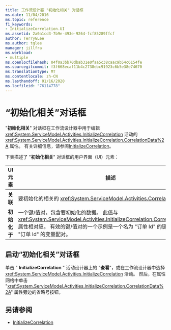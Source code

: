 ```yaml
---
title: 工作流设计器 "初始化相关" 对话框
ms.date: 11/04/2016
ms.topic: reference
f1_keywords:
- InitializeCorrelation.UI
ms.assetid: 2a0a1cd3-7b9e-493e-9264-fcf85289ffcf
author: TerryGLee
ms.author: tglee
manager: jillfra
ms.workload:
- multiple
ms.openlocfilehash: 04f0a3bb70dbab31e0faa5c38caac9b54c6154fe
ms.sourcegitcommit: f3f668ecaf11b4c2738ebc91923c6b5e38e74670
ms.translationtype: MT
ms.contentlocale: zh-CN
ms.lasthandoff: 01/16/2020
ms.locfileid: "76114778"
---
```

# <a name="initialize-correlation-dialog-box"></a>“初始化相关”对话框

"**初始化相关**" 对话框在工作流设计器中用于编辑 <xref:System.ServiceModel.Activities.InitializeCorrelation> 活动的 <xref:System.ServiceModel.Activities.InitializeCorrelation.CorrelationData%2A> 属性。 有关详细信息，请参阅[InitializeCorrelation](../workflow-designer/initializecorrelation-activity-designer.md)。

下表描述了 "**初始化相关**" 对话框的用户界面（UI）元素：

|UI 元素|描述|
|-|-----------------|
|**关联**|要初始化的相关的 <xref:System.ServiceModel.Activities.CorrelationHandle>。|
|**初始化于**|一个键/值对，包含要初始化的数据。 此值与 <xref:System.ServiceModel.Activities.InitializeCorrelation.CorrelationData%2A> 属性相对应。 有效的键/值对的一个示例是一个名为 "订单 Id" 的键，与一个名为 "订单 Id" 的变量配对。|

## <a name="to-launch-the-initialize-correlation-dialog-box"></a>启动“初始化相关”对话框

单击 " **InitializeCorrelation** " 活动设计器上的 "**查看**"，或在工作流设计器中选择 <xref:System.ServiceModel.Activities.InitializeCorrelation> 活动。 然后，在属性网格中单击 "<xref:System.ServiceModel.Activities.InitializeCorrelation.CorrelationData%2A>" 属性旁边的省略号按钮。

## <a name="see-also"></a>另请参阅

- [InitializeCorrelation](../workflow-designer/initializecorrelation-activity-designer.md)
